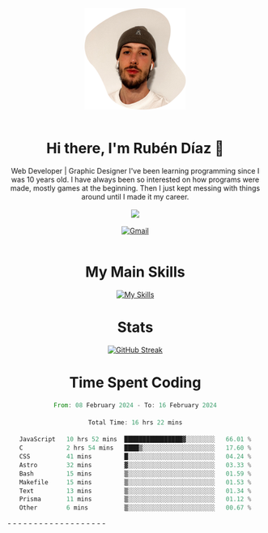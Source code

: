 <div align="center">
	<img height=200 width=200 src="./.img/yo_github_pfp.png" alt="Rubén Díaz" width=200/><br><br>
	
	
 # Hi there, I'm Rubén Díaz 👋

  Web Developer | Graphic Designer
  I've been learning programming since I was 10 years old. I have always been so interested on how programs were made, mostly games at the beginning. Then I just kept messing with things around until I made it my career.
  <br>
  <br>
  <a href="https://www.github.com/rubendiazzz" target="_blank" rel="noreferrer"><img
src="https://img.shields.io/github/followers/rubendiazzz?logo=github&style=for-the-badge&color=red" /></a>


  <a href="mailto:rubendfraga@gmail.com">![Gmail](https://img.shields.io/badge/Gmail-D14836?style=for-the-badge&logo=gmail&logoColor=white)</a><br><br>

  # My Main Skills
  [![My Skills](https://skillicons.dev/icons?i=js,html,css,tailwind,c,cpp,cs,react,nextjs,astro,mysql,mongo)](https://skillicons.dev)

  # Stats
  [![GitHub Streak](https://streak-stats.demolab.com?user=rubendiazzz&theme=nord&hide_border=true&border_radius=80&background=45%2C1E2945%2C000000)](https://git.io/streak-stats)


# Time Spent Coding
<!--START_SECTION:waka-->

```rust
From: 08 February 2024 - To: 16 February 2024

Total Time: 16 hrs 22 mins

JavaScript   10 hrs 52 mins  ████████████████▓░░░░░░░░   66.01 %
C            2 hrs 54 mins   ████▒░░░░░░░░░░░░░░░░░░░░   17.60 %
CSS          41 mins         █░░░░░░░░░░░░░░░░░░░░░░░░   04.24 %
Astro        32 mins         ▓░░░░░░░░░░░░░░░░░░░░░░░░   03.33 %
Bash         15 mins         ▒░░░░░░░░░░░░░░░░░░░░░░░░   01.59 %
Makefile     15 mins         ▒░░░░░░░░░░░░░░░░░░░░░░░░   01.53 %
Text         13 mins         ▒░░░░░░░░░░░░░░░░░░░░░░░░   01.34 %
Prisma       11 mins         ▒░░░░░░░░░░░░░░░░░░░░░░░░   01.12 %
Other        6 mins          ▒░░░░░░░░░░░░░░░░░░░░░░░░   00.67 %
```

<!--END_SECTION:waka-->
</div>
-
-
-
-
-
-
-
-
-
-
-
-
-
-
-
-
-
-
-
